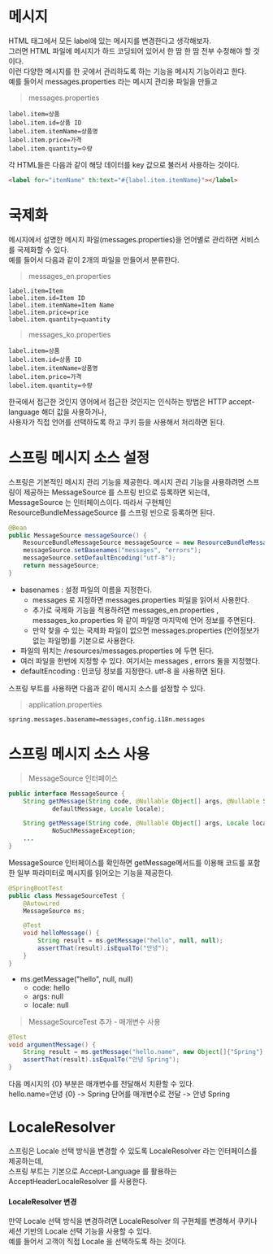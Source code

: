 # 메시지
HTML 태그에서 모든 label에 있는 메시지를 변경한다고 생각해보자.  
그러면 HTML 파일에 메시지가 하드 코딩되어 있어서 한 땀 한 땀 전부 수정해야 할 것이다.  
이런 다양한 메시지를 한 곳에서 관리하도록 하는 기능을 메시지 기능이라고 한다.  
예를 들어서 messages.properties 라는 메시지 관리용 파일을 만들고
> messages.properties
```properties
label.item=상품
label.item.id=상품 ID
label.item.itemName=상품명
label.item.price=가격
label.item.quantity=수량
```
각 HTML들은 다음과 같이 해당 데이터를 key 값으로 불러서 사용하는 것이다.
```html
<label for="itemName" th:text="#{label.item.itemName}"></label>
```

# 국제화
메시지에서 설명한 메시지 파일(messages.properties)을 언어별로 관리하면 서비스를 국제화할 수 있다.  
예를 들어서 다음과 같이 2개의 파일을 만들어서 분류한다.
> messages_en.properties
```properties
label.item=Item
label.item.id=Item ID
label.item.itemName=Item Name
label.item.price=price
label.item.quantity=quantity
```
> messages_ko.properties
```properties
label.item=상품
label.item.id=상품 ID
label.item.itemName=상품명
label.item.price=가격
label.item.quantity=수량
```
한국에서 접근한 것인지 영어에서 접근한 것인지는 인식하는 방법은 HTTP accept-language 해더 값을 사용하거나,  
사용자가 직접 언어를 선택하도록 하고 쿠키 등을 사용해서 처리하면 된다.

# 스프링 메시지 소스 설정
스프링은 기본적인 메시지 관리 기능을 제공한다.
메시지 관리 기능을 사용하려면 스프링이 제공하는 MessageSource 를 스프링 빈으로 등록하면 되는데,  
MessageSource 는 인터페이스이다. 따라서 구현체인 ResourceBundleMessageSource 를 스프링 빈으로 등록하면 된다.
```java
@Bean
public MessageSource messageSource() {
    ResourceBundleMessageSource messageSource = new ResourceBundleMessageSource();
    messageSource.setBasenames("messages", "errors");
    messageSource.setDefaultEncoding("utf-8");
    return messageSource;
}
```
* basenames : 설정 파일의 이름을 지정한다.
  * messages 로 지정하면 messages.properties 파일을 읽어서 사용한다.
  * 추가로 국제화 기능을 적용하려면 messages_en.properties , messages_ko.properties 와 같이 파일명 마지막에 언어 정보를 주면된다.
  *  만약 찾을 수 있는 국제화 파일이 없으면 messages.properties (언어정보가 없는 파일명)를 기본으로 사용한다.
* 파일의 위치는 /resources/messages.properties 에 두면 된다.
* 여러 파일을 한번에 지정할 수 있다. 여기서는 messages , errors 둘을 지정했다.
* defaultEncoding : 인코딩 정보를 지정한다. utf-8 을 사용하면 된다.

스프링 부트를 사용하면 다음과 같이 메시지 소스를 설정할 수 있다.
> application.properties
```properties
spring.messages.basename=messages,config.i18n.messages
```

# 스프링 메시지 소스 사용
> MessageSource 인터페이스
```java
public interface MessageSource {
    String getMessage(String code, @Nullable Object[] args, @Nullable String
            defaultMessage, Locale locale);

    String getMessage(String code, @Nullable Object[] args, Locale locale) throws
            NoSuchMessageException;
	...
}
```
MessageSource 인터페이스를 확인하면 getMessage메서드를 이용해 코드를 포함한 일부 파라미터로 메시지를 읽어오는 기능을 제공한다.
```java
@SpringBootTest
public class MessageSourceTest {
    @Autowired
    MessageSource ms;

    @Test
    void helloMessage() {
        String result = ms.getMessage("hello", null, null);
        assertThat(result).isEqualTo("안녕");
    }
}
```
* ms.getMessage("hello", null, null)
  * code: hello
  * args: null
  * locale: null

> MessageSourceTest 추가 - 매개변수 사용
```java
@Test
void argumentMessage() {
	String result = ms.getMessage("hello.name", new Object[]{"Spring"}, null);
	assertThat(result).isEqualTo("안녕 Spring");
}
```
다음 메시지의 {0} 부분은 매개변수를 전달해서 치환할 수 있다.  
hello.name=안녕 {0} -> Spring 단어를 매개변수로 전달 -> 안녕 Spring

# LocaleResolver
스프링은 Locale 선택 방식을 변경할 수 있도록 LocaleResolver 라는 인터페이스를 제공하는데,  
스프링 부트는 기본으로 Accept-Language 를 활용하는 AcceptHeaderLocaleResolver 를 사용한다.
#### LocaleResolver 변경
만약 Locale 선택 방식을 변경하려면 LocaleResolver 의 구현체를 변경해서 쿠키나 세션 기반의 Locale 선택 기능을 사용할 수 있다.  
예를 들어서 고객이 직접 Locale 을 선택하도록 하는 것이다. 
